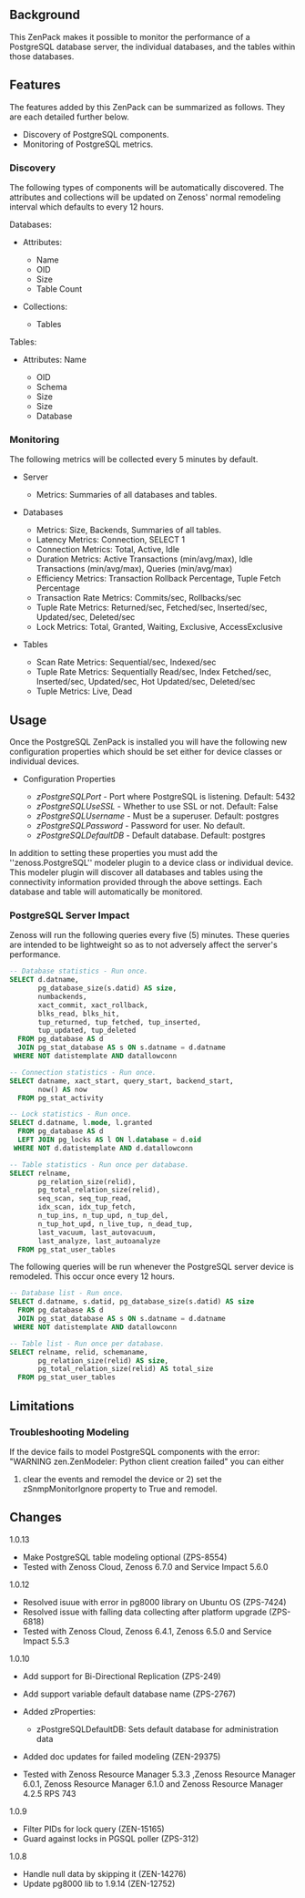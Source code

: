 Background
-------------

This ZenPack makes it possible to monitor the performance of a PostgreSQL
database server, the individual databases, and the tables within those
databases.

Features
----------------

The features added by this ZenPack can be summarized as follows. They are each
detailed further below.

- Discovery of PostgreSQL components.
- Monitoring of PostgreSQL metrics.

### Discovery

The following types of components will be automatically discovered. The
attributes and collections will be updated on Zenoss' normal remodeling
interval which defaults to every 12 hours.

Databases:

*   Attributes:

    - Name
    - OID
    - Size
    - Table Count

*   Collections:

    - Tables

Tables:

*   Attributes: Name

    - OID
    - Schema
    - Size
    - Size
    - Database

### Monitoring

The following metrics will be collected every 5 minutes by default.

*    Server

     - Metrics: Summaries of all databases and tables.

*    Databases

     - Metrics: Size, Backends, Summaries of all tables.
     - Latency Metrics: Connection, SELECT 1
     - Connection Metrics: Total, Active, Idle
     - Duration Metrics: Active Transactions (min/avg/max), Idle Transactions (min/avg/max), Queries (min/avg/max)
     - Efficiency Metrics: Transaction Rollback Percentage, Tuple Fetch Percentage
     - Transaction Rate Metrics: Commits/sec, Rollbacks/sec
     - Tuple Rate Metrics: Returned/sec, Fetched/sec, Inserted/sec, Updated/sec, Deleted/sec
     - Lock Metrics: Total, Granted, Waiting, Exclusive, AccessExclusive

*    Tables

     - Scan Rate Metrics: Sequential/sec, Indexed/sec
     - Tuple Rate Metrics: Sequentially Read/sec, Index Fetched/sec, Inserted/sec, Updated/sec, Hot Updated/sec, Deleted/sec
     - Tuple Metrics: Live, Dead

Usage
--------------

Once the PostgreSQL ZenPack is installed you will have the following new
configuration properties which should be set either for device classes or
individual devices.

*    Configuration Properties

     - *zPostgreSQLPort* - Port where PostgreSQL is listening. Default: 5432
     - *zPostgreSQLUseSSL* - Whether to use SSL or not. Default: False
     - *zPostgreSQLUsername* - Must be a superuser. Default: postgres
     - *zPostgreSQLPassword* - Password for user. No default.
     - *zPostgreSQLDefaultDB* - Default database. Default: postgres

In addition to setting these properties you must add the ''zenoss.PostgreSQL''
modeler plugin to a device class or individual device. This modeler plugin will
discover all databases and tables using the connectivity information provided
through the above settings. Each database and table will automatically be
monitored.

### PostgreSQL Server Impact

Zenoss will run the following queries every five (5) minutes. These queries are
intended to be lightweight so as to not adversely affect the server's
performance.


```sql
-- Database statistics - Run once.
SELECT d.datname,
       pg_database_size(s.datid) AS size,
       numbackends,
       xact_commit, xact_rollback,
       blks_read, blks_hit,
       tup_returned, tup_fetched, tup_inserted,
       tup_updated, tup_deleted
  FROM pg_database AS d
  JOIN pg_stat_database AS s ON s.datname = d.datname
 WHERE NOT datistemplate AND datallowconn

-- Connection statistics - Run once.
SELECT datname, xact_start, query_start, backend_start,
       now() AS now
  FROM pg_stat_activity

-- Lock statistics - Run once.
SELECT d.datname, l.mode, l.granted
  FROM pg_database AS d
  LEFT JOIN pg_locks AS l ON l.database = d.oid
 WHERE NOT d.datistemplate AND d.datallowconn

-- Table statistics - Run once per database.
SELECT relname,
       pg_relation_size(relid),
       pg_total_relation_size(relid),
       seq_scan, seq_tup_read,
       idx_scan, idx_tup_fetch,
       n_tup_ins, n_tup_upd, n_tup_del,
       n_tup_hot_upd, n_live_tup, n_dead_tup,
       last_vacuum, last_autovacuum,
       last_analyze, last_autoanalyze
  FROM pg_stat_user_tables
```

The following queries will be run whenever the PostgreSQL server device is
remodeled. This occur once every 12 hours.

```sql
-- Database list - Run once.
SELECT d.datname, s.datid, pg_database_size(s.datid) AS size
  FROM pg_database AS d
  JOIN pg_stat_database AS s ON s.datname = d.datname
 WHERE NOT datistemplate AND datallowconn

-- Table list - Run once per database.
SELECT relname, relid, schemaname,
       pg_relation_size(relid) AS size,
       pg_total_relation_size(relid) AS total_size
  FROM pg_stat_user_tables
```

Limitations
---------------

### Troubleshooting Modeling

If the device fails to model PostgreSQL components with the error:
"WARNING zen.ZenModeler: Python client creation failed" you can either
1) clear the events and remodel the device or 2) set the
zSnmpMonitorIgnore property to True and remodel.


Changes
---------------

1.0.13

* Make PostgreSQL table modeling optional (ZPS-8554)
* Tested with Zenoss Cloud, Zenoss 6.7.0 and Service Impact 5.6.0

1.0.12

* Resolved isuue with error in pg8000 library on Ubuntu OS (ZPS-7424)
* Resolved issue with falling data collecting after platform upgrade (ZPS-6818) 
* Tested with Zenoss Cloud, Zenoss 6.4.1, Zenoss 6.5.0 and Service Impact 5.5.3

1.0.10

* Add support for Bi-Directional Replication (ZPS-249)
* Add support variable default database name (ZPS-2767)
* Added zProperties:

    - zPostgreSQLDefaultDB: Sets default database for administration data

* Added doc updates for failed modeling (ZEN-29375)
* Tested with Zenoss Resource Manager 5.3.3 ,Zenoss Resource Manager 6.0.1,
  Zenoss Resource Manager 6.1.0 and Zenoss Resource Manager 4.2.5 RPS 743

1.0.9

* Filter PIDs for lock query (ZEN-15165)
* Guard against locks in PGSQL poller (ZPS-312)

1.0.8

* Handle null data by skipping it (ZEN-14276)
* Update pg8000 lib to 1.9.14 (ZEN-12752)

